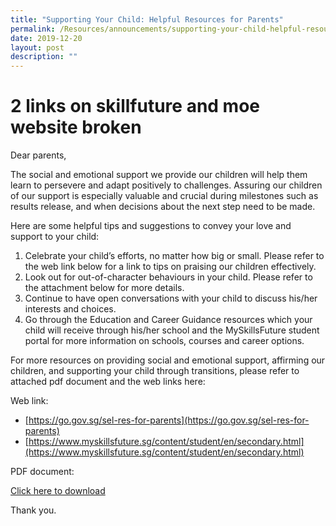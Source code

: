 ```yaml
---
title: "Supporting Your Child: Helpful Resources for Parents"
permalink: /Resources/announcements/supporting-your-child-helpful-resources-for-parents/
date: 2019-12-20
layout: post
description: ""
---
```

# 2 links on skillfuture and moe website broken
Dear parents,

The social and emotional support we provide our children will help them learn to persevere and adapt positively to challenges. Assuring our children of our support is especially valuable and crucial during milestones such as results release, and when decisions about the next step need to be made.

Here are some helpful tips and suggestions to convey your love and support to your child:

1.  Celebrate your child’s efforts, no matter how big or small. Please refer to the web link below for a link to tips on praising our children effectively.
2.  Look out for out-of-character behaviours in your child. Please refer to the attachment below for more details.
3.  Continue to have open conversations with your child to discuss his/her interests and choices.
4.  Go through the Education and Career Guidance resources which your child will receive through his/her school and the MySkillsFuture student portal for more information on schools, courses and career options.

For more resources on providing social and emotional support, affirming our children, and supporting your child through transitions, please refer to attached pdf document and the web links here:

Web link:

*   [https://go.gov.sg/sel-res-for-parents](https://go.gov.sg/sel-res-for-parents)
*   [https://www.myskillsfuture.sg/content/student/en/secondary.html](https://www.myskillsfuture.sg/content/student/en/secondary.html)

PDF document:

<a href="/files/Announcement/Journeying-with-Our-Childiren-Parental-Support.pdf">Click here to download</a>

Thank you.